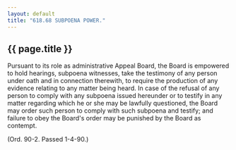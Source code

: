 ```yaml
---
layout: default 
title: "618.68 SUBPOENA POWER."
---
```


{{ page.title }}
----------------

Pursuant to its role as administrative Appeal Board, the Board is
empowered to hold hearings, subpoena witnesses, take the testimony of
any person under oath and in connection therewith, to require the
production of any evidence relating to any matter being heard. In case
of the refusal of any person to comply with any subpoena issued
hereunder or to testify in any matter regarding which he or she may be
lawfully questioned, the Board may order such person to comply with such
subpoena and testify; and failure to obey the Board's order may be
punished by the Board as contempt.

(Ord. 90-2. Passed 1-4-90.)
